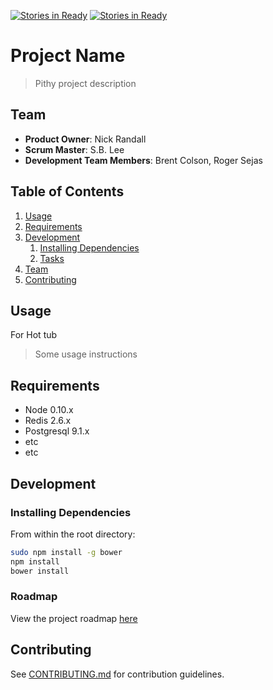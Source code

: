 [![Stories in Ready](https://badge.waffle.io/HRR16-triceratops/triceratops.png?label=ready&title=Ready)](https://waffle.io/HRR16-triceratops/triceratops)
[![Stories in Ready](https://badge.waffle.io/HRR16-triceratops/triceratops.png?label=ready&title=Ready)](https://waffle.io/HRR16-triceratops/triceratops)
# Project Name

> Pithy project description

## Team

  - __Product Owner__: Nick Randall
  - __Scrum Master__: S.B. Lee
  - __Development Team Members__: Brent Colson, Roger Sejas

## Table of Contents

1. [Usage](#Usage)
1. [Requirements](#requirements)
1. [Development](#development)
    1. [Installing Dependencies](#installing-dependencies)
    1. [Tasks](#tasks)
1. [Team](#team)
1. [Contributing](#contributing)

## Usage
For Hot tub
> Some usage instructions

## Requirements

- Node 0.10.x
- Redis 2.6.x
- Postgresql 9.1.x
- etc
- etc

## Development

### Installing Dependencies

From within the root directory:

```sh
sudo npm install -g bower
npm install
bower install
```

### Roadmap

View the project roadmap [here](LINK_TO_PROJECT_ISSUES)


## Contributing

See [CONTRIBUTING.md](CONTRIBUTING.md) for contribution guidelines.
